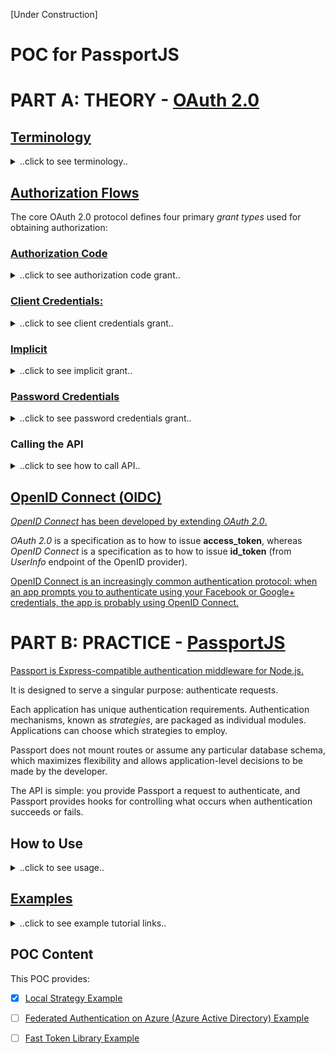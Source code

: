 [Under Construction]

# POC for PassportJS

# PART A: THEORY - [OAuth 2.0](https://oauth.net/2/ "OAuth 2.0")

##  [Terminology](https://www.amazon.co.uk/Getting-Started-OAuth-Ryan-Boyd/dp/1449311601 "Book: Getting Started with OAuth 2.0, by Ryan Boyd")

<details>
<summary>..click to see terminology..</summary>

**Authentication:** Authentication is the process of verifying the identity of a user—knowing that the user is who they claim to be.

**Federated Authentication:** Although many applications have their own system of accounts (including usernames
and passwords), some applications rely on other services to verify the identity of users.
This is called federated authentication.

In a corporate IT environment, applications may trust an Active Directory server, a
LDAP server, or a SAML provider to authenticate users.

On the Web, applications often trust OpenID providers (such as Google) to
handle the authentication of users.

**OpenID Connect** is the next-generation version of OpenID based on OAuth 2.0.

**Authorization:** Authorization is the process of verifying that a user has the right to perform some action. This typically first requires valid identification of the user (authentication) in order to check whether the actual user is authorized.

A web application first verifies your identity by logging you in, and then it ensures that you access only the data and services you’re allowed to, typically by checking an access control list for each operation.

**Delegated Authorization:** Delegated authorization is granting access to another person or application to perform actions on your behalf.

A user grants access to an application to perform actions on the user’s behalf and the application can only perform the authorized actions.

**Roles:** Actors in the OAuth protocol flows:

- ***Resource server***  hosts user-owned resources that are protected by OAuth. 
- ***Resource owner*** has the ability to grant access to their(user's) own data hosted on the resource server.
- ***Client*** is an application making API requests to perform actions on protected resources on behalf of the resource owner and with its authorization.
- ***Authorization server*** gets consent from the resource owner and issues access tokens to clients for accessing protected resources hosted by a resource server.

**Application Registration:** OAuth requires that applications register with the authorization server so that API requests are able to be properly identified. 

Registration enables the application developer to obtain client credentials, which are
used to authenticate requests made to the authorization server. 
- ***client_id:*** specified as *client_id*  when interacting with the resource server
- ***client_secret:*** specified as *client_secret* when exchanging an authorization code
- ***redirect_uri:*** the location the user should be returned to after they approve access for your app (meaningful for authorization code flow).
- ***scope:*** The data your application is requesting access to. 

**[Bearer Tokens:](https://stackoverflow.com/a/45163991/9918578 "Bearer Token")** A security token with the property that any party in possession of the token (a "bearer") can use the token in any way that any other party in possession of it can. Using a bearer token does not require a bearer to prove possession of cryptographic key material (proof-of-possession).

The bearer token or refresh token is created for you by the authentication server. When a user authenticates your application (client), the authentication server then goes and generates for you a bearer token (refresh token) which you can then use to get an access token.

The bearer token is normally some kind of cryptic value created by the authentication server, it isn't random, it is created based upon the user giving you access and the client your application getting access.

**[JWT:](https://jwt.io/introduction/ "JSON Web Tokens")** JSON Web Token (JWT) is an open standard that defines a compact and self-contained way for securely transmitting information between parties as a JSON object.

[Online tools](https://www.jsonwebtoken.io/ "Encode or Decode JWTs") are available to encode/decode JSON web tokens.

The end goal of using OAuth is the same: you’re trying to obtain an OAuth access token that your application can use to perform API requests on behalf of a user or the application itself. Send the access token in a *HTTP **Authorization** header*
</details>

## [Authorization Flows](https://www.amazon.co.uk/Getting-Started-OAuth-Ryan-Boyd/dp/1449311601 "Book: Getting Started with OAuth 2.0, by Ryan Boyd")

The core OAuth 2.0 protocol defines four primary *grant types* used for obtaining authorization:
### [Authorization Code](https://tools.ietf.org/html/rfc6749#section-1.3.1 "Authorization Code")
<details>
<summary>..click to see authorization code grant..</summary>

The *authorization code* is obtained by using an *authorization server* as an intermediary between the *client* and *resource owner*.  

You can find the URL for the OAuth *authorization endpoint* in the API provider’s documentation. 

You will need to specify a few query parameters with that link:
- **client_id**
- **redirect_url**
- **response_type** should be **code**
- **scope**
- **state:** A unique value to prevent cross-site request forgery (CSRF) attacks. should be a random unique string for this particular request.

If successful, the user will be redirected back to the application at the URL specified as the **redirect_uri** with the authorization code (in the URL as the **code** query parameter) and state (the value of the **state** parameter passed in the initial request to the authorization server): *http://www.example.com/oauth_callback?code=ABC1234&state=XYZ5678*

Because the *resource owner* only authenticates with the *authorization server*, the *resource owner*'s credentials are never shared with the *client*.

Exchange the **code** for an *access token*. A client library for OAuth does this automatically. Otherwise, make an HTTP POST request. It should be authenticated by including an HTTP Basic *Authorization* header as **Authorization: Basic Base64($CLIENT_ID:$CLIENT_SECRET)**

The HTTP post request should use following parameters:

- *code*
- *redirect_uri* 
- *grant_type:* should be *authorization_code*

**[Access Token Response:](https://tools.ietf.org/html/rfc6749#section-4.1.4 "Authorization Code Access Token Response")**

If successful, the authorization server will issue an **access_token** (short-lived).

**token_type** is *bearer* (mostly). 

Token has a remaining life time (sec), **expires_in**. 

**refresh_token** (long-lived) is used to acquire a new access token after the current one expires.
</details>

### [Client Credentials:](https://tools.ietf.org/html/rfc6749#section-1.3.4 "Client Credentials")

<details>
<summary>..click to see client credentials grant..</summary>

*Client credentials* are used as an authorization grant typically when the *client* is acting on its own behalf (the *client* is also the *resource owner*) or is requesting access to protected resources based on an authorization previously arranged with the *authorization server*.

You can find the *authorization server*’s token URL in the API provider’s documentation. 

The required POST parameters:

- **grant_type:** should be **client_credentials**
- **client_id**
- **client_secret**

**[Access Token Response:](https://tools.ietf.org/html/rfc6749#section-4.4.3 "Client Credentials Access Token Response")**
If successful, an **access_token** is returned to
the client.

The *client credentials* flow typically provides a long-lived **access_token**, does not issue **refresh token**., Simply ask for a new **access_token** when expired.
</details>

### [Implicit](https://tools.ietf.org/html/rfc6749#section-1.3.2 "Implicit")

<details>
<summary>..click to see implicit grant..</summary>

[It is generally not recommended to use the implicit flow (and some servers prohibit this flow entirely)](https://oauth.net/2/grant-types/implicit/ "OAuth 2.0 Implicit Grant")
</details>

### [Password Credentials](https://tools.ietf.org/html/rfc6749#section-1.3.3 "Resource Owner Password Credentials")

<details>
<summary>..click to see password credentials grant..</summary>

The credentials should only be used when there is a high degree of trust between the resource owner and the client (e.g., the client is part of the device operating system or a highly privileged application), and when other authorization grant types are not available (such as an authorization code).
</details>

### Calling the API

<details>
<summary>..click to see how to call API..</summary>

The preferred way of authorizing requests is by sending the *access_token* in a HTTP *Authorization* header. When the *access_token* expires, the
*refresh_token* parameter can be used to obtain a new access token.
</details>

## [OpenID Connect (OIDC)](http://openid.net/connect/ "OpenID Connect")

[*OpenID Connect* has been developed by extending *OAuth 2.0*.](https://medium.com/@darutk/diagrams-of-all-the-openid-connect-flows-6968e3990660 "Diagrams of All The OpenID Connect Flows")

*OAuth 2.0* is a specification as to how to issue **access_token**, whereas *OpenID Connect* is a specification as to how to issue **id_token** (from *UserInfo* endpoint of the OpenID provider).

[OpenID Connect is an increasingly common authentication protocol: when an app prompts you to authenticate using your Facebook or Google+ credentials, the app is probably using OpenID Connect.](https://developers.onelogin.com/openid-connect "OIDC Overview")

# PART B: PRACTICE - [PassportJS](http://www.passportjs.org/ "PassportJS")
[Passport is Express-compatible authentication middleware for Node.js.](https://github.com/jaredhanson/passport "PassportJS Github Repo")

It is designed to serve a singular purpose: authenticate requests.

Each application has unique authentication requirements. Authentication mechanisms, known as *strategies*, are packaged as individual modules. Applications can choose which strategies to employ.

Passport does not mount routes or assume any particular database schema, which maximizes flexibility and allows application-level decisions to be made by the developer. 

The API is simple: you provide Passport a request to authenticate, and Passport provides hooks for controlling what occurs when authentication succeeds or fails.

## How to Use
<details>
<summary>..click to see usage..</summary>

*Strategies* must be configured prior to using them in a route:

``` js
passport.use(new LocalStrategy(
  function(username, password, done) {
    User.findOne({ username: username }, function (err, user) {
      if (err) { return done(err); }
      if (!user) { return done(null, false); }
      if (!user.verifyPassword(password)) { return done(null, false); }
      return done(null, user);
    });
  }
));
```

For persistent login *sessions*,the authenticated user must be *serialized* to the session, and *deserialized* when subsequent requests are made.

``` js
passport.serializeUser(function(user, done) {
  done(null, user.id);
});

passport.deserializeUser(function(id, done) {
  User.findById(id, function (err, user) {
    done(err, user);
  });
});
```

To use Passport in an Express, configure it with the required **passport.initialize()** middleware. If your application uses persistent login *sessions* (recommended, but not required), **passport.session()** middleware must also be used.

``` js
var app = express();
app.use(require('serve-static')(__dirname + '/../../public'));
app.use(require('cookie-parser')());
app.use(require('body-parser').urlencoded({ extended: true }));
app.use(require('express-session')({ secret: 'keyboard cat', resave: true, saveUninitialized: true }));
app.use(passport.initialize());
app.use(passport.session());
```

**authenticate()** function is used as route middleware to authenticate requests.

``` js
app.post('/login', 
  passport.authenticate('local', { failureRedirect: '/login' }),
  function(req, res) {
    res.redirect('/');
  });
```
</details>

## [Examples](https://github.com/jaredhanson/passport#examples "Example Tutors")
<details>
<summary>..click to see example tutorial links..</summary>

[Express 4.x app using Passport for authentication with username and password](https://github.com/passport/express-4.x-local-example)

[Express 4.x app using Passport for authentication via OpenID Connect](https://github.com/passport/express-4.x-openidconnect-example)

[User Authentication with Passport and Express 4](http://mherman.org/blog/2015/01/31/local-authentication-with-passport-and-express-4/ "User Authentication with Passport and Express 4") / [Code](https://github.com/mjhea0/passport-local-express4)

[Social Authentication in Node.js with Passport](http://mherman.org/blog/2015/09/26/social-authentication-in-node-dot-js-with-passport/ "Social Authentication in Node.js with Passport") / [Code](https://github.com/mjhea0/passport-social-auth)

[Facebook authentication strategy for Passport and Node.js](https://github.com/jaredhanson/passport-facebook "Code for Facebook authentication strategy for Passport and Node.js")

[OpenId Connect client examples](https://github.com/hlltarakci/onelogin-oidc-node "Code for OpenId Connect client examples")

</details>

## POC Content
This POC provides:

- [x] [Local Strategy Example](examples/localStrategy)

- [ ] [Federated Authentication on Azure (Azure Active Directory) Example](examples/federatedAuthenticationOnAzure)

- [ ] [Fast Token Library Example](examples/fastTokenLibrary)

